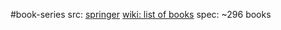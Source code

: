 #book-series 
src: [springer](https://www.springer.com/series/136/books) [wiki: list of books](https://en.wikipedia.org/wiki/Graduate_Texts_in_Mathematics)
spec: ~296 books